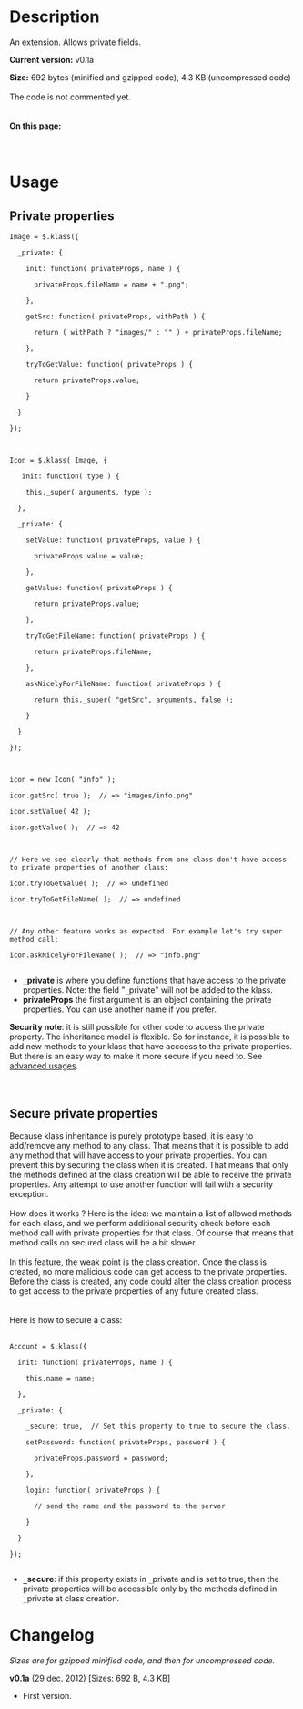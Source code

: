 # Description #

An extension. Allows private fields.

**Current version:** v0.1a<br>

<b>Size:</b> 692 bytes (minified and gzipped code), 4.3 KB (uncompressed code)<br>
<br>
The code is not commented yet.<br>
<br>
<br>
<b>On this page:</b>
<br>
<br>
<br>
<h1>Usage</h1>

<h2>Private properties</h2>

<pre><code>Image = $.klass({<br>
  _private: {<br>
    init: function( privateProps, name ) {<br>
      privateProps.fileName = name + ".png";<br>
    },<br>
    getSrc: function( privateProps, withPath ) {<br>
      return ( withPath ? "images/" : "" ) + privateProps.fileName;<br>
    },<br>
    tryToGetValue: function( privateProps ) {<br>
      return privateProps.value;<br>
    }<br>
  }<br>
});<br>
<br>
Icon = $.klass( Image, {<br>
   init: function( type ) {<br>
    this._super( arguments, type );<br>
  },<br>
  _private: {<br>
    setValue: function( privateProps, value ) {<br>
      privateProps.value = value;<br>
    },<br>
    getValue: function( privateProps ) {<br>
      return privateProps.value;<br>
    },<br>
    tryToGetFileName: function( privateProps ) {<br>
      return privateProps.fileName;<br>
    },<br>
    askNicelyForFileName: function( privateProps ) {<br>
      return this._super( "getSrc", arguments, false );<br>
    }<br>
  }<br>
});<br>
<br>
icon = new Icon( "info" );<br>
icon.getSrc( true );  // =&gt; "images/info.png"<br>
icon.setValue( 42 );<br>
icon.getValue( );  // =&gt; 42<br>
<br>
// Here we see clearly that methods from one class don't have access to private properties of another class:<br>
icon.tryToGetValue( );  // =&gt; undefined<br>
icon.tryToGetFileName( );  // =&gt; undefined<br>
<br>
// Any other feature works as expected. For example let's try super method call:<br>
icon.askNicelyForFileName( );  // =&gt; "info.png"<br>
</code></pre>

<ul><li><b><code>_</code>private</b> is  where you define functions that have access to the private properties. Note: the field "<code>_</code>private" will not be added to the klass.<br>
</li><li><b>privateProps</b> the first argument is an object containing the private properties. You can use another name if you prefer.</li></ul>

<b>Security note</b>: it is still possible for other code to access the private property. The inheritance model is flexible. So for instance, it is possible to add new methods to your klass that have acccess to the private properties. But there is an easy way to make it more secure if you need to. See <a href='AdvancedUsage.md'>advanced usages</a>.<br>
<br>
<br>
<h2>Secure private properties</h2>

Because klass inheritance is purely prototype based, it is easy to add/remove any method to any class. That means that it is possible to add any method that will have access to your private properties. You can prevent this by securing the class when it is created. That means that only the methods defined at the class creation will be able to receive the private properties. Any attempt to use another function will fail with a security exception.<br>
<br>
How does it works ? Here is the idea: we maintain a list of allowed methods for each class, and we perform additional security check before each method call with private properties for that class. Of course that means that method calls on secured class will be a bit slower.<br>
<br>
In this feature, the weak point is the class creation. Once the class is created, no more malicious code can get access to the private properties. Before the class is created, any code could alter the class creation process to get access to the private properties of any future created class.<br>
<br>
<br>
Here is how to secure a class:<br>
<br>
<pre><code>Account = $.klass({<br>
  init: function( privateProps, name ) {<br>
    this.name = name;<br>
  },<br>
  _private: {<br>
    _secure: true,  // Set this property to true to secure the class.<br>
    setPassword: function( privateProps, password ) {<br>
      privateProps.password = password;<br>
    },<br>
    login: function( privateProps ) {<br>
      // send the name and the password to the server<br>
    }<br>
  }<br>
});<br>
</code></pre>

<ul><li><b><code>_</code>secure</b>: if this property exists in <code>_</code>private and is set to true, then the private properties will be accessible only by the methods defined in <code>_</code>private at class creation.</li></ul>


<h1>Changelog</h1>

<i>Sizes are for gzipped minified code, and then for uncompressed code.</i>

<b>v0.1a</b> (29 dec. 2012) [Sizes: 692 B, 4.3 KB]<br>
<ul><li>First version.
